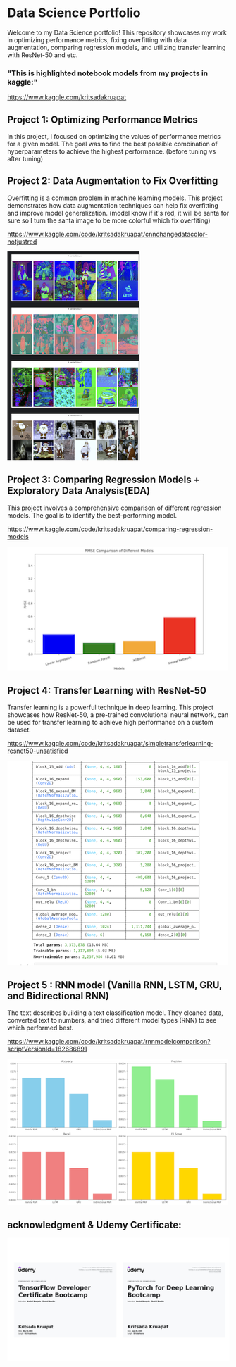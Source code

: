 # Data Science Portfolio

Welcome to my Data Science portfolio! This repository showcases my work in optimizing performance metrics, fixing overfitting with data augmentation, comparing regression models, and utilizing transfer learning with ResNet-50 and etc.

### "This is highlighted notebook models from my projects in kaggle:"

https://www.kaggle.com/kritsadakruapat

## Project 1: Optimizing Performance Metrics

In this project, I focused on optimizing the values of performance metrics for a given model. The goal was to find the best possible combination of hyperparameters to achieve the highest performance. (before tuning vs after tuning)

## Project 2: Data Augmentation to Fix Overfitting

Overfitting is a common problem in machine learning models. This project demonstrates how data augmentation techniques can help fix overfitting and improve model generalization. (model know if it's red, it will be santa for sure so I turn the santa image to be more colorful which fix overfiting)

https://www.kaggle.com/code/kritsadakruapat/cnnchangedatacolor-notjustred

![image](0image/color.png)

## Project 3: Comparing Regression Models + Exploratory Data Analysis(EDA)

This project involves a comprehensive comparison of different regression models. The goal is to identify the best-performing model.

https://www.kaggle.com/code/kritsadakruapat/comparing-regression-models

![image](0image/regression.png)

## Project 4: Transfer Learning with ResNet-50

Transfer learning is a powerful technique in deep learning. This project showcases how ResNet-50, a pre-trained convolutional neural network, can be used for transfer learning to achieve high performance on a custom dataset.

https://www.kaggle.com/code/kritsadakruapat/simpletransferlearning-resnet50-unsatisfied

![image](0image/bottun.png)

## Project 5 : RNN model (Vanilla RNN, LSTM, GRU, and Bidirectional RNN) 

The text describes building a text classification model. They cleaned data, converted text to numbers, and tried different model types (RNN) to see which performed best.

https://www.kaggle.com/code/kritsadakruapat/rnnmodelcomparison?scriptVersionId=182686891

![image](0image/1212.png)

## acknowledgment & Udemy Certificate:
![image](0image/1.png)

